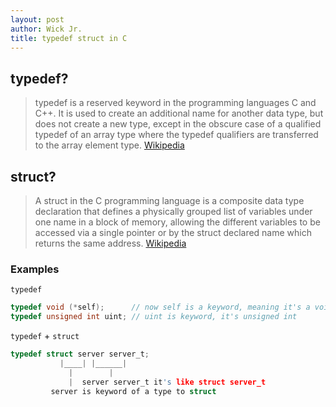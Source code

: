 ```yaml
---
layout: post
author: Wick Jr.
title: typedef struct in C
---
```

## typedef?
> typedef is a reserved keyword in the programming languages C and C++. It is used to create an additional name for another data type, 
> but does not create a new type, except in the obscure case of a qualified typedef of an array type where the typedef qualifiers are 
> transferred to the array element type. [Wikipedia](https://www.google.com/url?sa=t&rct=j&q=&esrc=s&source=web&cd=&cad=rja&uact=8&ved=2ahUKEwjKu_HE1PvwAhVOGVkFHX_6AeEQmhMwJXoECB8QAg&url=https%3A%2F%2Fen.wikipedia.org%2Fwiki%2FTypedef&usg=AOvVaw0G3T1vvGEUSfJX4MrTJLId)

## struct?
> A struct in the C programming language is a composite data type declaration that defines a physically grouped list of variables
> under one name in a block of memory, allowing the different variables to be accessed via a single pointer or by the struct declared
> name which returns the same address. [Wikipedia](https://www.google.com/url?sa=t&rct=j&q=&esrc=s&source=web&cd=&cad=rja&uact=8&ved=2ahUKEwiXqKvp1PvwAhVRKVkFHSCPDsgQmhMwIXoECCMQAg&url=https%3A%2F%2Fen.wikipedia.org%2Fwiki%2FStruct_(C_programming_language)&usg=AOvVaw1VjU1hOiQuFfl9nq7t-0H-)

### Examples

`typedef`
```c
typedef void (*self);      // now self is a keyword, meaning it's a void pointer
typedef unsigned int uint; // uint is keyword, it's unsigned int
```

`typedef` + `struct`
```c
typedef struct server server_t;
           |____| |______|
             |        |
             |  server server_t it's like struct server_t
         server is keyword of a type to struct
```
